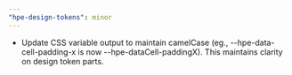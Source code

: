 ```yaml
---
"hpe-design-tokens": minor
---
```


- Update CSS variable output to maintain camelCase (eg., --hpe-data-cell-padding-x is now --hpe-dataCell-paddingX). This maintains clarity on design token parts.
